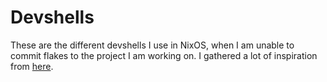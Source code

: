 # Devshells

These are the different devshells I use in NixOS, when I am unable to commit flakes to the project I am working on. I
gathered a lot of inspiration from [here](https://jeffkreeftmeijer.com/nix-devshells/).
